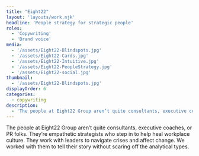 ```yaml
---
title: "Eight22"
layout: 'layouts/work.njk'
headline: 'People strategy for strategic people'
roles: 
  - 'Copywriting'
  - 'Brand voice'
media: 
  - '/assets/Eight22-Blindspots.jpg'
  - '/assets/Eight22-Cards.jpg'
  - '/assets/Eight22-Intuitive.jpg'
  - '/assets/Eight22-PeopleStrategy.jpg'
  - '/assets/Eight22-social.jpg'
thumbnail:
  - '/assets/Eight22-Blindspots.jpg'
displayOrder: 6
categories:
  - copywriting
description:
  - 'The people at Eight22 Group aren’t quite consultants, executive coaches, or PR folks. They’re empathetic strategists who step in to help heal workplace culture. They work with leaders to navigate crises and affect change. We worked with them to tell their story without scaring off the analytical types.'
---
```


The people at Eight22 Group aren’t quite consultants, executive coaches, or PR folks. They’re empathetic strategists who step in to help heal workplace culture. They work with leaders to navigate crises and affect change. We worked with them to tell their story without scaring off the analytical types. 